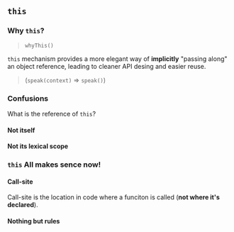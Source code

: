 ## `this`

### Why `this`?

> `whyThis()`

`this` mechanism provides a more elegant way of **implicitly** "passing along" an object reference, leading to cleaner API desing and easier reuse.

> (`speak(context)` => `speak()`)

### Confusions

What is the reference of `this`?

#### Not itself

#### Not its lexical scope

### `this` All makes sence now!

#### Call-site

Call-site is the location in code where a funciton is called (**not where it's declared**).

#### Nothing but rules
